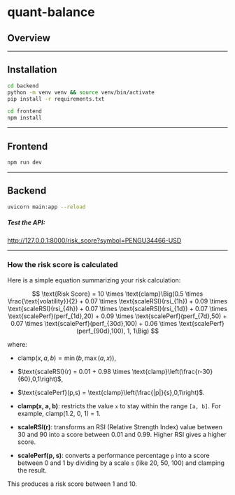 # quant-balance

## Overview

---

## Installation

```bash
cd backend
python -m venv venv && source venv/bin/activate
pip install -r requirements.txt
```

```bash
cd frontend
npm install
```

---

## Frontend

```bash
npm run dev
```

---

## Backend

```bash
uvicorn main:app --reload
```

##### Test the API:

http://127.0.0.1:8000/risk_score?symbol=PENGU34466-USD

---

### How the risk score is calculated

Here is a simple equation summarizing your risk calculation:

$$
\text{Risk Score} = 10 \times \text{clamp}\Big(0.5 \times \frac{\text{volatility}}{2} + 0.07 \times \text{scaleRSI}(rsi_{1h}) + 0.09 \times \text{scaleRSI}(rsi_{4h}) + 0.07 \times \text{scaleRSI}(rsi_{1d}) + 0.07 \times \text{scalePerf}(perf_{1d},20) + 0.09 \times \text{scalePerf}(perf_{7d},50) + 0.07 \times \text{scalePerf}(perf_{30d},100) + 0.06 \times \text{scalePerf}(perf_{90d},100), 1, 1\Big)
$$

where:

* $\text{clamp}(x,a,b) = \min(b, \max(a,x))$,
* $\text{scaleRSI}(r) = 0.01 + 0.98 \times \text{clamp}\left(\frac{r-30}{60},0,1\right)$,
* $\text{scalePerf}(p,s) = \text{clamp}\left(\frac{|p|}{s},0,1\right)$.

* **clamp(x, a, b)**: restricts the value `x` to stay within the range `[a, b]`. For example, clamp(1.2, 0, 1) = 1.
* **scaleRSI(r)**: transforms an RSI (Relative Strength Index) value between 30 and 90 into a score between 0.01 and 0.99. Higher RSI gives a higher score.
* **scalePerf(p, s)**: converts a performance percentage `p` into a score between 0 and 1 by dividing by a scale `s` (like 20, 50, 100) and clamping the result.

This produces a risk score between 1 and 10.
